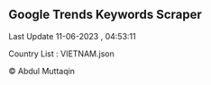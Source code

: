 

## Google Trends Keywords Scraper 
 
Last Update 11-06-2023 , 04:53:11

Country List :
VIETNAM.json



© Abdul Muttaqin 
